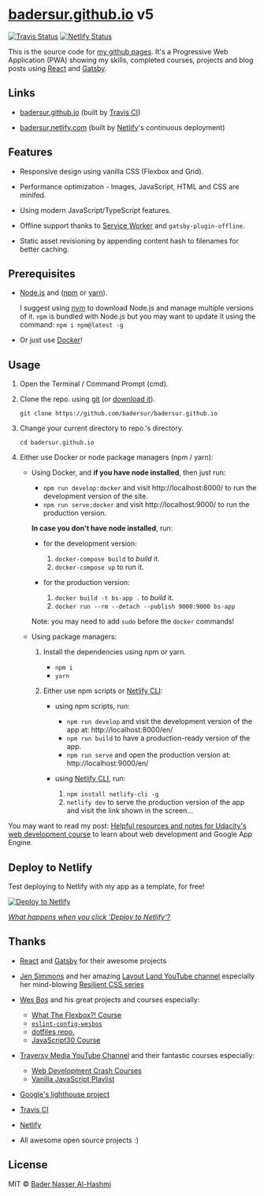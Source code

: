 # [badersur.github.io][bs-pages] v5

[![Travis Status][travis-status-img]][travis-status]
[![Netlify Status][netlify-status-img]][netlify-status]

This is the source code for [my github pages][bs-pages]. It's a Progressive Web
Application (PWA) showing my skills, completed courses, projects and blog posts
using [React][react] and [Gatsby][gatsby].

## Links

-   [badersur.github.io][bs-pages] (built by [Travis CI][travis-ci])

-   [badersur.netlify.com][bs-netlify] (built by [Netlify][netlify]'s
    continuous deployment)

## Features

-   Responsive design using vanilla CSS (Flexbox and Grid).

-   Performance optimization - Images, JavaScript, HTML and CSS are minifed.

-   Using modern JavaScript/TypeScript features.

-   Offline support thanks to [Service Worker][sw] and `gatsby-plugin-offline`.

-   Static asset revisioning by appending content hash to filenames for
    better caching.

## Prerequisites

-   [Node.js][node] and ([npm][npm] or [yarn][yarn]).

    I suggest using [nvm][nvm] to download Node.js and manage multiple versions
    of it. `npm` is bundled with Node.js but you may want to update it using the
    command: `npm i npm@latest -g`

-   Or just use [Docker][docker]!

## Usage

1. Open the Terminal / Command Prompt (cmd).

2. Clone the repo. using [git][git] (or [download it][download]).

    `git clone https://github.com/badersur/badersur.github.io`

3. Change your current directory to repo.'s directory.

    `cd badersur.github.io`

4. Either use Docker or node package managers (npm / yarn):

    - Using Docker, and **if you have node installed**, then just run:

        - `npm run develop:docker` and visit http://localhost:8000/ to run the
          development version of the site.
        - `npm run serve:docker` and visit http://localhost:9000/ to run the
          production version.

        **In case you don't have node installed**, run:

        - for the development version:

            1. `docker-compose build` to _build_ it.
            2. `docker-compose up` to run it.

        - for the production version:

            1. `docker build -t bs-app .` to _build_ it.
            2. `docker run --rm --detach --publish 9000:9000 bs-app`

        Note: you may need to add `sudo` before the `docker` commands!

    - Using package managers:

        1. Install the dependencies using npm or yarn.

            - `npm i`
            - `yarn`

        2. Either use npm scripts or [Netlify CLI][netlify-cli]:

            - using npm scripts, run:

                - `npm run develop` and visit the development version of the app
                  at: http://localhost:8000/en/
                - `npm run build` to have a production-ready version of the app.
                - `npm run serve` and open the production version
                  at: http://localhost:9000/en/

            - using [Netlify CLI][netlify-cli], run:

                1. `npm install netlify-cli -g`
                2. `netlify dev` to serve the production version of the app
                   and visit the link shown in the screen...

You may want to read my post: [Helpful resources and notes for Udacity's web
development course][blog-notes] to learn about web development and
Google App Engine.

## Deploy to Netlify

Test deploying to Netlify with my app as a template, for free!

[![Deploy to Netlify](https://www.netlify.com/img/deploy/button.svg)][deploy]

_[What happens when you click 'Deploy to Netlify'?][deploy-info]_

## Thanks

-   [React][react] and [Gatsby][gatsby] for their awesome projects

-   [Jen Simmons][jen] and her amazing [Layout Land YouTube channel][layout-land]
    especially her mind-blowing [Resilient CSS series][resilient-css]

-   [Wes Bos][wes] and his great projects and courses especially:

    -   [What The Flexbox?! Course][wut-da-flex]
    -   [`eslint-config-wesbos`][eslint-wes]
    -   [dotfiles repo.][dotfiles]
    -   [JavaScript30 Course][js30]

-   [Traversy Media YouTube Channel][traversy] and their fantastic courses
    especially:

    -   [Web Development Crash Courses][crash-courses]
    -   [Vanilla JavaScript Playlist][vanilla-js]

-   [Google's lighthouse project][lighthouse]

-   [Travis CI][travis-ci]

-   [Netlify][netlify]

-   All awesome open source projects :)

## License

MIT © [Bader Nasser Al-Hashmi](https://github.com/BaderSur)

[bs-pages]: https://badersur.github.io
[sw]: https://developers.google.com/web/fundamentals/getting-started/primers/service-workers
[lighthouse]: https://github.com/GoogleChrome/lighthouse
[travis-ci]: https://travis-ci.org
[node]: https://nodejs.org/en/
[npm]: https://www.npmjs.com/
[yarn]: https://yarnpkg.com/lang/en/
[nvm]: https://github.com/creationix/nvm
[git]: https://git-scm.com/downloads
[download]: https://github.com/badersur/badersur.github.io/archive/dev.zip
[blog-notes]: https://bader-nasser.appspot.com/en/resources-for-udacity-web-development-course?source=gh-readme
[react]: https://reactjs.org/
[gatsby]: https://www.gatsbyjs.org/
[gatsby-starter]: https://github.com/gatsbyjs/gatsby-starter-default
[resilient-css]: https://www.youtube.com/playlist?list=PLbSquHt1VCf1kpv9WRGMCA9_Nn4vCLZ9Y
[jen]: https://github.com/jensimmons
[layout-land]: https://www.youtube.com/channel/UC7TizprGknbDalbHplROtag/
[wes]: https://github.com/wesbos
[wut-da-flex]: https://www.youtube.com/playlist?list=PLu8EoSxDXHP7xj_y6NIAhy0wuCd4uVdid
[eslint-wes]: https://github.com/wesbos/eslint-config-wesbos
[dotfiles]: https://github.com/wesbos/dotfiles
[js30]: https://www.youtube.com/playlist?list=PLu8EoSxDXHP6CGK4YVJhL_VWetA865GOH
[traversy]: https://www.youtube.com/channel/UC29ju8bIPH5as8OGnQzwJyA
[crash-courses]: https://www.youtube.com/playlist?list=PLillGF-RfqbYeckUaD1z6nviTp31GLTH8
[vanilla-js]: https://www.youtube.com/playlist?list=PLillGF-RfqbbnEGy3ROiLWk7JMCuSyQtX
[docker]: https://docs.docker.com/install/
[netlify-cli]: https://www.netlify.com/docs/cli/
[deploy]: https://app.netlify.com/start/deploy?repository=https://github.com/badersur/badersur.github.io
[deploy-info]: https://templates.netlify.com/#about-deploy-to-netlify
[netlify]: https://www.netlify.com/
[travis-status-img]: https://travis-ci.org/badersur/badersur.github.io.svg?branch=dev
[travis-status]: https://travis-ci.org/badersur/badersur.github.io
[netlify-status-img]: https://api.netlify.com/api/v1/badges/dd3c8289-3da3-441a-a8d2-1d3a003fbf49/deploy-status
[netlify-status]: https://app.netlify.com/sites/badersur/deploys
[bs-netlify]: https://badersur.netlify.com
